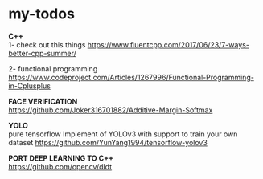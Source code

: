 # my-todos

**C++** <br />
1- check out this things
https://www.fluentcpp.com/2017/06/23/7-ways-better-cpp-summer/

2- functional programming https://www.codeproject.com/Articles/1267996/Functional-Programming-in-Cplusplus









**FACE VERIFICATION** <br />
https://github.com/Joker316701882/Additive-Margin-Softmax


**YOLO** <br />
pure tensorflow Implement of YOLOv3 with support to train your own dataset
https://github.com/YunYang1994/tensorflow-yolov3 



**PORT DEEP LEARNING TO C++** <br />
https://github.com/opencv/dldt
